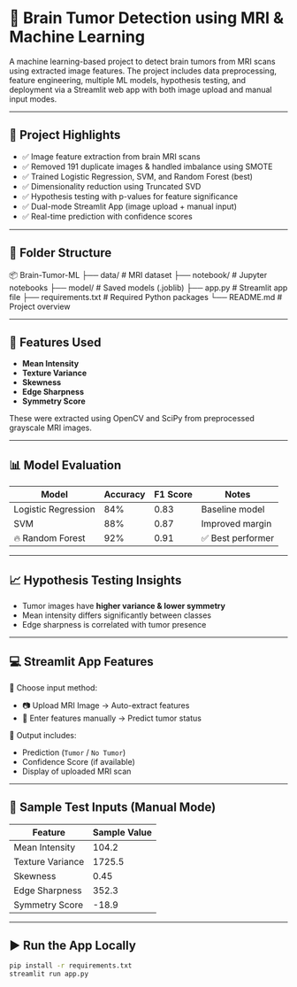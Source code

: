 # 🧠 Brain Tumor Detection using MRI & Machine Learning

A machine learning-based project to detect brain tumors from MRI scans using extracted image features. The project includes data preprocessing, feature engineering, multiple ML models, hypothesis testing, and deployment via a Streamlit web app with both image upload and manual input modes.

---

## 🚀 Project Highlights

- ✅ Image feature extraction from brain MRI scans
- ✅ Removed 191 duplicate images & handled imbalance using SMOTE
- ✅ Trained Logistic Regression, SVM, and Random Forest (best)
- ✅ Dimensionality reduction using Truncated SVD
- ✅ Hypothesis testing with p-values for feature significance
- ✅ Dual-mode Streamlit App (image upload + manual input)
- ✅ Real-time prediction with confidence scores

---

## 📁 Folder Structure
📦 Brain-Tumor-ML
├── data/ # MRI dataset
├── notebook/ # Jupyter notebooks
├── model/ # Saved models (.joblib)
├── app.py # Streamlit app file
├── requirements.txt # Required Python packages
└── README.md # Project overview

---

## 🧠 Features Used

- **Mean Intensity**
- **Texture Variance**
- **Skewness**
- **Edge Sharpness**
- **Symmetry Score**

These were extracted using OpenCV and SciPy from preprocessed grayscale MRI images.

---

## 📊 Model Evaluation

| Model               | Accuracy | F1 Score | Notes                  |
|--------------------|----------|----------|------------------------|
| Logistic Regression| 84%      | 0.83     | Baseline model         |
| SVM                | 88%      | 0.87     | Improved margin        |
| 🔥 Random Forest   | 92%      | 0.91     | ✅ Best performer       |

---

## 📈 Hypothesis Testing Insights

- Tumor images have **higher variance & lower symmetry**
- Mean intensity differs significantly between classes
- Edge sharpness is correlated with tumor presence

---

## 💻 Streamlit App Features

🎯 Choose input method:
- 📷 Upload MRI Image → Auto-extract features
- 🔢 Enter features manually → Predict tumor status

🧪 Output includes:
- Prediction (`Tumor` / `No Tumor`)
- Confidence Score (if available)
- Display of uploaded MRI scan

---

## 🧪 Sample Test Inputs (Manual Mode)

| Feature            | Sample Value |
|--------------------|--------------|
| Mean Intensity     | 104.2        |
| Texture Variance   | 1725.5       |
| Skewness           | 0.45         |
| Edge Sharpness     | 352.3        |
| Symmetry Score     | -18.9        |

---

## ▶️ Run the App Locally

```bash
pip install -r requirements.txt
streamlit run app.py


